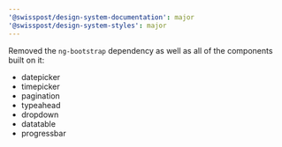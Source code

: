 ```yaml
---
'@swisspost/design-system-documentation': major
'@swisspost/design-system-styles': major
---
```


Removed the `ng-bootstrap` dependency as well as all of the components built on it:
- datepicker
- timepicker
- pagination
- typeahead
- dropdown
- datatable
- progressbar
